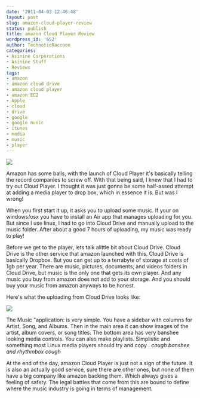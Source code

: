 ```yaml
---
date: '2011-04-03 12:46:48'
layout: post
slug: amazon-cloud-player-review
status: publish
title: amazon Cloud Player Review
wordpress_id: '652'
author: TechnoticRaccoon
categories:
- Asinine Corporations
- Asinine Stuff
- Reviews
tags:
- amazon
- amazon cloud drive
- amazon cloud player
- amazon EC2
- Apple
- cloud
- drive
- google
- google music
- itunes
- media
- music
- player
---
```


[
![](http://asininetech.com/wp-content/uploads/2011/04/screenshot-20110403-130923-1024x640.png)](http://asininetech.com/wp-content/uploads/2011/04/screenshot-20110403-130923.png)


Amazon has some balls, with the launch of Cloud Player it's basically telling the record companies to screw off. With that being said, I knew that I had to try out Cloud Player. I thought it was just gonna be some half-assed attempt at adding a media player to drop box, which in essence it is. But was I wrong!



When you first start it up, it asks you to upload some music. If your on windows/osx you have to install an Air app that manages uploading for you. But since I use linux, I had to go into Cloud Drive and manually upload to the music folder. After about a good 7 hours of uploading, my music was ready to play!

Before we get to the player, lets talk alittle bit about Cloud Drive. Cloud Drive is the other service that amazon launched with this. Cloud Drive is basically Dropbox. But you can get up to a terrabyte of storage at costs of 1gb per year. There are music, pictures, documents, and videos folders in Cloud Drive, but music is the only one that gets its own player. And any music you buy from amazon does not add to your storage. And you should buy your music from amazon anyways to be honest.

Here's what the uploading from Cloud Drive looks like:


[![](http://asininetech.com/wp-content/uploads/2011/04/screenshot-20110403-024132-1024x640.png)](http://asininetech.com/wp-content/uploads/2011/04/screenshot-20110403-024132.png)


The Music "application: is very simple. You have a sidebar with columns for Artist, Song, and Albums. Then in the main area it can show images of the artist, album covers, or song titles. The bottom area has very banshee looking media controls. You can also make playlists. Simplistic and something most Linux media players should try and copy . *cough banshee and rhythmbox cough*

At the end of the day, amazon Cloud Player is just not a sign of the future. It is also an actually good service, sure there are other ones, but none of them have a big company like amazon backing them. Which always gives a feeling of safety. The legal battles that come from this are bound to define where the music industry is going in terms of management.


